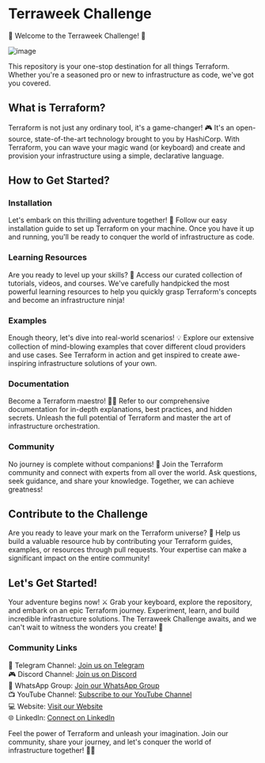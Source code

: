 # Terraweek Challenge

🚀 Welcome to the Terraweek Challenge! 🚀

![image](https://github.com/sumanprasad007/TerraWeek_by_TWS_Community/assets/55047333/571330da-ddd4-4c5b-82b3-5eaa47cdca96)

This repository is your one-stop destination for all things Terraform. Whether you're a seasoned pro or new to infrastructure as code, we've got you covered.

## What is Terraform?

Terraform is not just any ordinary tool, it's a game-changer! 🎮 It's an open-source, state-of-the-art technology brought to you by HashiCorp. With Terraform, you can wave your magic wand (or keyboard) and create and provision your infrastructure using a simple, declarative language.

## How to Get Started?

### Installation
Let's embark on this thrilling adventure together! 🧭 Follow our easy installation guide to set up Terraform on your machine. Once you have it up and running, you'll be ready to conquer the world of infrastructure as code.

### Learning Resources
Are you ready to level up your skills? 🚀 Access our curated collection of tutorials, videos, and courses. We've carefully handpicked the most powerful learning resources to help you quickly grasp Terraform's concepts and become an infrastructure ninja!

### Examples
Enough theory, let's dive into real-world scenarios! 💡 Explore our extensive collection of mind-blowing examples that cover different cloud providers and use cases. See Terraform in action and get inspired to create awe-inspiring infrastructure solutions of your own.

### Documentation
Become a Terraform maestro! 🧙‍♂️ Refer to our comprehensive documentation for in-depth explanations, best practices, and hidden secrets. Unleash the full potential of Terraform and master the art of infrastructure orchestration.

### Community
No journey is complete without companions! 👥 Join the Terraform community and connect with experts from all over the world. Ask questions, seek guidance, and share your knowledge. Together, we can achieve greatness!

## Contribute to the Challenge
Are you ready to leave your mark on the Terraform universe? 🌟 Help us build a valuable resource hub by contributing your Terraform guides, examples, or resources through pull requests. Your expertise can make a significant impact on the entire community!


## Let's Get Started!

Your adventure begins now! ⚔️ Grab your keyboard, explore the repository, and embark on an epic Terraform journey. Experiment, learn, and build incredible infrastructure solutions. The Terraweek Challenge awaits, and we can't wait to witness the wonders you create! 🎉

### Community Links

📢 Telegram Channel: [Join us on Telegram](https://t.me/trainwithshubham)  
🎮 Discord Channel: [Join us on Discord](https://discord.gg/hs3Pmc5F)  
📱  WhatsApp Group: [Join our WhatsApp Group](https://chat.whatsapp.com/FvRlAAZVxUhCUSZ0Y1s7KY)  
📺 YouTube Channel: [Subscribe to our YouTube Channel](https://www.youtube.com/@TrainWithShubham)  
💻 Website: [Visit our Website](https://www.trainwithshubham.com/)  
🌐 LinkedIn: [Connect on LinkedIn](https://www.linkedin.com/in/shubhamlondhe1996/)

Feel the power of Terraform and unleash your imagination. Join our community, share your journey, and let's conquer the world of infrastructure together! 💪✨
